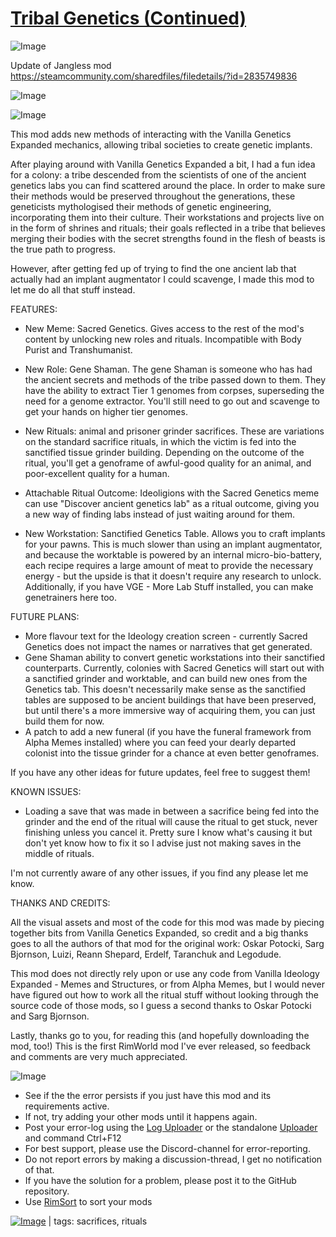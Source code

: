 # [Tribal Genetics (Continued)](https://steamcommunity.com/sharedfiles/filedetails/?id=3029891263)

![Image](https://i.imgur.com/buuPQel.png)

Update of Jangless mod https://steamcommunity.com/sharedfiles/filedetails/?id=2835749836

![Image](https://i.imgur.com/pufA0kM.png)
	
![Image](https://i.imgur.com/Z4GOv8H.png)

This mod adds new methods of interacting with the Vanilla Genetics Expanded mechanics, allowing tribal societies to create genetic implants. 

After playing around with Vanilla Genetics Expanded a bit,  I had a fun idea for a colony: a tribe descended from the scientists of one of the ancient genetics labs you can find scattered around the place. In order to make sure their methods would be preserved throughout the generations, these geneticists mythologised their methods of genetic engineering, incorporating them into their culture. Their workstations and projects live on in the form of shrines and rituals; their goals reflected in a tribe that believes merging their bodies with the secret strengths found in the flesh of beasts is the true path to progress.

However, after getting fed up of trying to find the one ancient lab that actually had an implant augmentator I could scavenge, I made this mod to let me do all that stuff instead.


FEATURES:
- New Meme: Sacred Genetics. Gives access to the rest of the mod's content by unlocking new roles and rituals. Incompatible with Body Purist and Transhumanist.

- New Role: Gene Shaman. The gene Shaman is someone who has had the ancient secrets and methods of the tribe passed down to them. They have the ability to extract Tier 1 genomes from corpses, superseding the need for a genome extractor. You'll still need to go out and scavenge to get your hands on higher tier genomes.

- New Rituals: animal and prisoner grinder sacrifices. These are variations on the standard sacrifice rituals, in which the victim is fed into the sanctified tissue grinder building. Depending on the outcome of the ritual, you'll get a genoframe of awful-good quality for an animal, and poor-excellent quality for a human.

- Attachable Ritual Outcome: Ideoligions with the Sacred Genetics meme can use "Discover ancient genetics lab" as a ritual outcome, giving you a new way of finding labs instead of just waiting around for them.

- New Workstation: Sanctified Genetics Table. Allows you to craft implants for your pawns. This is much slower than using an implant augmentator, and because the worktable is powered by an internal micro-bio-battery, each recipe requires a large amount of meat to provide the necessary energy - but the upside is that it doesn't require any research to unlock. Additionally, if you have VGE - More Lab Stuff installed, you can make genetrainers here too.


FUTURE PLANS:
- More flavour text for the Ideology creation screen - currently Sacred Genetics does not impact the names or narratives that get generated.
- Gene Shaman ability to convert genetic workstations into their sanctified counterparts. Currently, colonies with Sacred Genetics will start out with a sanctified grinder and worktable, and can build new ones from the Genetics tab. This doesn't necessarily make sense as the sanctified tables are supposed to be ancient buildings that have been preserved, but until there's a more immersive way of acquiring them, you can just build them for now.
- A patch to add a new funeral (if you have the funeral framework from Alpha Memes installed) where you can feed your dearly departed colonist into the tissue grinder for a chance at even better genoframes.

If you have any other ideas for future updates, feel free to suggest them!

KNOWN ISSUES:
- Loading a save that was made in between a sacrifice being fed into the grinder and the end of the ritual will cause the ritual to get stuck, never finishing unless you cancel it. Pretty sure I know what's causing it but don't yet know how to fix it so I advise just not making saves in the middle of rituals.

I'm not currently aware of any other issues, if you find any please let me know.


THANKS AND CREDITS:

All the visual assets and most of the code for this mod was made by piecing together bits from Vanilla Genetics Expanded, so credit and a big thanks goes to all the authors of that mod for the original work: Oskar Potocki, Sarg Bjornson, Luizi, Reann Shepard, Erdelf, Taranchuk and Legodude.

This mod does not directly rely upon or use any code from Vanilla Ideology Expanded - Memes and Structures, or from Alpha Memes, but I would never have figured out how to work all the ritual stuff without looking through the source code of those mods, so I guess a second thanks to Oskar Potocki and Sarg Bjornson.

Lastly, thanks go to you, for reading this (and hopefully downloading the mod, too!) This is the first RimWorld mod I've ever released, so feedback and comments are very much appreciated.

![Image](https://i.imgur.com/PwoNOj4.png)



-  See if the the error persists if you just have this mod and its requirements active.
-  If not, try adding your other mods until it happens again.
-  Post your error-log using the [Log Uploader](https://steamcommunity.com/sharedfiles/filedetails/?id=2873415404) or the standalone [Uploader](https://steamcommunity.com/sharedfiles/filedetails/?id=2873415404) and command Ctrl+F12
-  For best support, please use the Discord-channel for error-reporting.
-  Do not report errors by making a discussion-thread, I get no notification of that.
-  If you have the solution for a problem, please post it to the GitHub repository.
-  Use [RimSort](https://github.com/RimSort/RimSort/releases/latest) to sort your mods

 

[![Image](https://img.shields.io/github/v/release/emipa606/TribalGenetics?label=latest%20version&style=plastic&color=9f1111&labelColor=black)](https://steamcommunity.com/sharedfiles/filedetails/changelog/3029891263) | tags:  sacrifices,  rituals
